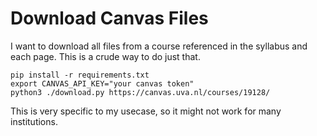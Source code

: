 # Download Canvas Files

I want to download all files from a course referenced in the syllabus and each page.
This is a crude way to do just that.

```
pip install -r requirements.txt
export CANVAS_API_KEY="your canvas token"
python3 ./download.py https://canvas.uva.nl/courses/19128/
```

This is very specific to my usecase, so it might not work for many institutions.
